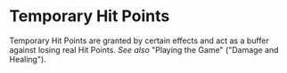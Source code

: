 # Temporary Hit Points

Temporary Hit Points are granted by certain effects and act as a buffer against losing real Hit Points. *See also* "Playing the Game" ("Damage and Healing").